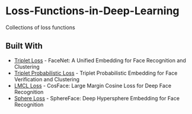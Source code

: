 # Loss-Functions-in-Deep-Learning
Collections of loss functions

## Built With

* [Triplet Loss](https://arxiv.org/abs/1503.03832) - FaceNet: A Unified Embedding for Face Recognition and Clustering
* [Triplet Probabilistic Loss](https://arxiv.org/abs/1604.05417) - Triplet Probabilistic Embedding for Face Verification and Clustering
* [LMCL Loss](https://arxiv.org/pdf/1801.09414.pdf) -  CosFace: Large Margin Cosine Loss for Deep Face Recognition
* [Sphere Loss](https://arxiv.org/pdf/1704.08063.pdf) -  SphereFace: Deep Hypersphere Embedding for Face Recognition
